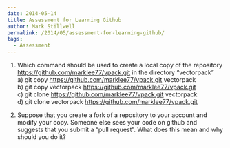 ```yaml
---
date: 2014-05-14
title: Assessment for Learning Github
author: Mark Stillwell
permalink: /2014/05/assessment-for-learning-github/
tags:
  - Assessment
---
```

1) Which command should be used to create a local copy of the repository https://github.com/marklee77/vpack.git in the directory &#8220;vectorpack&#8221;  
a) git copy https://github.com/marklee77/vpack.git vectorpack  
b) git copy vectorpack https://github.com/marklee77/vpack.git  
c) git clone https://github.com/marklee77/vpack.git vectorpack  
d) git clone vectorpack https://github.com/marklee77/vpack.git

2) Suppose that you create a fork of a repository to your account and modify your copy. Someone else sees your code on github and suggests that you submit a &#8220;pull request&#8221;. What does this mean and why should you do it?
